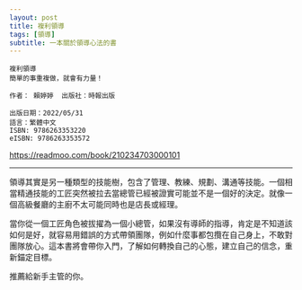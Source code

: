 ```yaml
---
layout: post
title: 複利領導
tags: [領導]
subtitle: 一本關於領導心法的書
---
```


```
複利領導
簡單的事重複做，就會有力量！

作者： 賴婷婷  出版社：時報出版 

出版日期：2022/05/31
語言：繁體中文 
ISBN: 9786263353220
eISBN: 9786263353572
```

<https://readmoo.com/book/210234703000101>

---

領導其實是另一種類型的技能樹，包含了管理、教練、規劃、溝通等技能。一個相當精通技能的工匠突然被拉去當總管已經被證實可能並不是一個好的決定。就像一個高級餐廳的主廚不太可能同時也是店長或經理。

當你從一個工匠角色被拔擢為一個小總管，如果沒有導師的指導，肯定是不知道該如何是好，就容易用錯誤的方式帶領團隊，例如什麼事都包攬在自己身上，不敢對團隊放心。這本書將會帶你入門，了解如何轉換自己的心態，建立自己的信念，重新錨定目標。

推薦給新手主管的你。